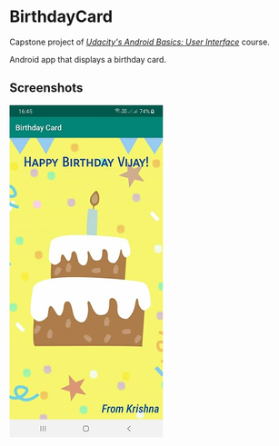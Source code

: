 # BirthdayCard
 Capstone project of <i><a href = "https://www.udacity.com/course/android-basics-user-interface--ud834" title="Udacity's Android Basics: User Interface"> Udacity's Android Basics: User Interface</a></i> course.
 
 Android app that displays a birthday card.
 
 Screenshots
 -----------
 ![Birthday Card](screenshots/BirthdayCard.jpg "Birthday Card") 
